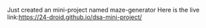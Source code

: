 Just created an mini-project named maze-generator 
Here is the live link:https://24-droid.github.io/dsa-mini-project/
